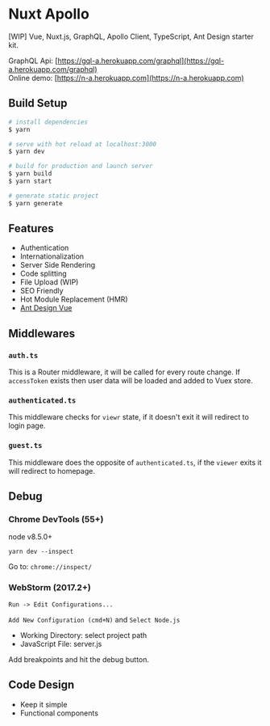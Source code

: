 # Nuxt Apollo
[WIP] Vue, Nuxt.js, GraphQL, Apollo Client, TypeScript, Ant Design starter kit.

GraphQL Api: [https://gql-a.herokuapp.com/graphql](https://gql-a.herokuapp.com/graphql) \
Online demo: [https://n-a.herokuapp.com](https://n-a.herokuapp.com)

## Build Setup

``` bash
# install dependencies
$ yarn

# serve with hot reload at localhost:3000
$ yarn dev

# build for production and launch server
$ yarn build
$ yarn start

# generate static project
$ yarn generate
```

## Features
- Authentication
- Internationalization
- Server Side Rendering
- Code splitting
- File Upload (WIP)
- SEO Friendly
- Hot Module Replacement (HMR)
- [Ant Design Vue](https://www.antdv.com/)

## Middlewares
### `auth.ts`
This is a Router middleware, it will be called for every route change. If `accessToken` exists then user data will be loaded and added to Vuex store.

### `authenticated.ts`
This middleware checks for `viewr` state, if it doesn't exit it will redirect to login page.

### `guest.ts`
This middleware does the opposite of `authenticated.ts`, if the `viewer` exits it will redirect to homepage.

## Debug

### Chrome DevTools (55+)
node v8.5.0+

`yarn dev --inspect`

Go to: `chrome://inspect/`

### WebStorm (2017.2+)

`Run -> Edit Configurations...`

`Add New Configuration (cmd+N)` and `Select Node.js`

- Working Directory: select project path
- JavaScript File: server.js

Add breakpoints and hit the debug button.

## Code Design
- Keep it simple
- Functional components
